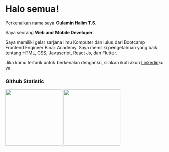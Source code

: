 # Halo semua! 

Perkenalkan nama saya **Gulamin Halim T.S**.<br>

Saya seorang **Web and Mobile Developer**.<br>

Saya memiliki gelar sarjana Ilmu Komputer dan lulus dari Bootcamp Frontend Engineer Binar Academy. Saya memiliki pengetahuan yang baik tentang HTML, CSS, Javascript, React Js, dan Flutter.<br>

Jika kamu tertarik untuk berkenalan denganku, silakan ikuti akun [Linkedin](https://www.linkedin.com/in/gulamin-halim-toyoki-siregar-568378142/)ku ya.


### Github Statistic
<p align="left">
<a href="https://github.com/GulaminHalim">
  <img height="180em" src="https://github-readme-stats-eight-theta.vercel.app/api?username=gulaminhalim&show_icons=true&theme=algolia&include_all_commits=true&count_private=true"/>
  <img height="180em" src="https://github-readme-stats-eight-theta.vercel.app/api/top-langs/?username=gulaminhalim&layout=compact&theme=algolia"/>
</a>
</p>
